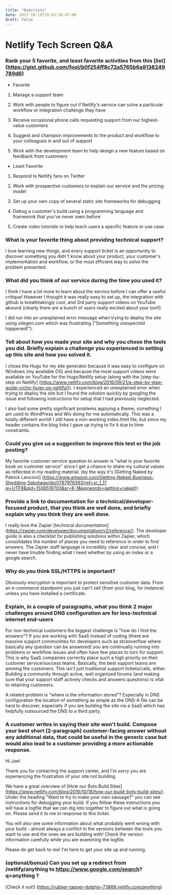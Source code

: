 ```yaml
---
title: "Questions"
date: 2017-10-19T19:43:28-07:00
draft: false
---
```




# Netlify Tech Screen Q&A

### Rank your 5 favorite, and least favorite activities from this [list] (https://gist.github.com/fool/b0f254ff8c72a5765b6a9138249789d6)

- Favorite

1. Manage a support team

2. Work with people to figure out if Netlify's service can solve a particular workflow or integration challenge they have

3. Receive occasional phone calls requesting support from our highest-value customers

4. Suggest and champion improvements to the product and workflow to your colleagues in and out of support

5. Work with the development team to help design a new feature based on feedback from customers

- Least Favorite

1. Respond to Netlify fans on Twitter

2. Work with prospective customers to explain our service and the pricing model

3. Set up your own copy of several static site frameworks for debugging

4. Debug a customer's build using a programming language and framework that you've never seen before

5. Create video tutorials to help teach users a specific feature or use case


### What is your favorite thing about providing technical support?

I love learning new things, and every support ticket is an opportunity to discover something you didn't 
know about your product, your customer's implementation and workflow, or the most efficient way to solve
the problem presented. 


### What did you think of our service during the time you used it?

I think I have a lot more to learn about the service before I can offer a useful critique! However I thought 
it was really easy to set up, the integration with github is breathtakingly cool, and 3rd party support videos 
on YouTube abound (clearly there are a bunch of users really excited about your tool!). 

I did run into an unexplained error message when trying to deploy the site using sitegen.com which was frustrating 
("Something unexpected happened!"). 

### Tell about how you made your site and why you chose the tools you did. Briefly explain a challenge you experienced in setting up this site and how you solved it.

I chose the Hugo for my site generator because it was easy to configure on Windows (my available OS) and because the most 
support videos were available on YouTube for the Hugo/Netlify setup (along with the [step-by-step on Netlify] (https://www.netlify.com/blog/2016/09/21/a-step-by-step-guide-victor-hugo-on-netlify/)). I experienced an unexplained error when trying to deploy 
the site but I found the solution quickly by googling the issue and following instructions for setup that I had previously 
neglected.

I also had some pretty significant problems applying a theme, something I am used to WordPress and Wix doing for me automatically. This was a totally different world! I still have a non-working index.html file, but since my header contains the blog links 
I gave up trying to fix it due to time constraints. 

### Could you give us a suggestion to improve this test or the job posting?
My favorite customer service question to answer is "what is your favorite book on customer service" since I get a chance to share my cultural values as reflected in my reading material.
(by the way it's [Getting Naked by Patrick Lencioni] (https://www.amazon.com/Getting-Naked-Business-Shedding-Sabotage/dp/0787976393/ref=sr_1_1?ie=UTF8&qid=1508518700&sr=8-1&keywords=getting+naked))

### Provide a link to documentation for a technical/developer-focused product, that you think are well done, and briefly explain why you think they are well done.

I really love the Zapier [technical documentation] (https://zapier.com/developer/documentation/v2/reference/). The developer 
guide is also a checklist for publishing solutions within Zapier, which consolidates the number of places you need to reference 
in order to find answers. The Zapier staff language is incredibly clear and concise, and I never have trouble finding what I need whether
by using an index or a google search.

### Why do you think SSL/HTTPS is important?
Obviously encryption is important to protect sensitive customer data. From an e-commerce standpoint you just can't sell (from your blog, for instance) unless you have installed a certificate. 

### Explain, in a couple of paragraphs, what you think 2 major challenges around DNS configuration are for less-technical internet end-users

For non-technical customers the biggest challenge is "how do I find the answers"? If you are working with SaaS instead of coding (there are massive support communities for developers such as stckoverflow where
basically any question can be answered) you are continually running into problems or workflow issues and often have few places to turn for support. This is why SaaS companies correctly place such a high priority on their 
customer service/success teams. Basically, the best support teams are winning the customers. This isn't just traditional support tickets/calls, either. Building a community through active, well organized forums 
(and making sure that your support staff actively checks and answers questions) is vital to retaining customers. 

A related problem is "where is the information stored"?  Especially in DNS configuration the location of something as simple as the DNS-A file can be hard to discover, especially if you are building the site via 
a SaaS which has helpfully outsourced the DNS to a third party. 

### A customer writes in saying their site won't build.  Compose your best short (2-paragraph) customer-facing answer without any additional data, that could be useful in the generic case but would also lead to a customer providing a more actionable response.
Hi Joe!

Thank you for contacting the support center, and I'm sorry you are experiencing the frustration of your site not building.

We have a great overview of [How our Bots Build Sites] (https://www.netlify.com/blog/2016/10/18/how-our-build-bots-build-sites/). Under the heading "Want to try to make your own sausage?" you can see instructions for debugging your build. If you follow these instructions
you will have a logfile that we can dig into together to figure out what is going on. Please send it to me in response to this ticket. 

You will also see some information about what probably went wrong with your build - almost always a conflict in the versions between the tools you want to use and the ones we are building with! Check the version information carefully while you are examining the logfile.

Please do get back to me! I'm here to get your site up and running.

### (optional/bonus) Can you set up a redirect from /netlify/anything to https://www.google.com/search? q=anything ?

[Check it out!] (https://rubber-tapper-dolphin-73868.netlify.com/anything)


